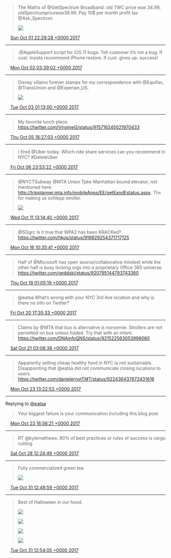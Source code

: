 > The Maths of @GetSpectrum Broadband: old TWC price was 34.99$, old Spectrum price was 39.99$. Pay 10$ per month profit tax @Ask_Spectrum 
> 
> ![](media/914618293046202369-DLFgfHNX0AUaj8Y.jpg)

<img src="media/tweet.ico" width="12" /> [Sun Oct 01 22:29:28 +0000 2017](https://twitter.com/maiertech/status/914618293046202369)

----

> .@AppleSupport script for iOS 11 bugs: Tell customer it’s not a bug. If cust. insists recommend iPhone restore. If cust. gives up: success!

<img src="media/tweet.ico" width="12" /> [Mon Oct 02 03:39:02 +0000 2017](https://twitter.com/maiertech/status/914696197553754113)

----

> Disney villains forever stamps for my correspondence with @Equifax, @TransUnion and @Experian_US. 
> 
> ![](media/915021833887518721-DLLPfTiXkAU5MqI.jpg)

<img src="media/tweet.ico" width="12" /> [Tue Oct 03 01:13:00 +0000 2017](https://twitter.com/maiertech/status/915021833887518721)

----

> My favorite lunch place. https://twitter.com/VirginieG/status/915716245021970433

<img src="media/tweet.ico" width="12" /> [Thu Oct 05 18:27:03 +0000 2017](https://twitter.com/maiertech/status/916006840206491648)

----

> I fired @Uber today. Which ride share services can you recommend in NYC? #DeleteUber

<img src="media/tweet.ico" width="12" /> [Fri Oct 06 23:53:22 +0000 2017](https://twitter.com/maiertech/status/916451344957038593)

----

> @NYCTSubway @MTA Union Tpke Manhattan bound elevator, not mentioned here: http://tripplanner.mta.info/mobileApps/EE/getEandEstatus.aspx. Thx for making us schlepp stroller. 
> 
> ![](media/918102551995781120-DL3BZcuU8AEEalc.jpg)

<img src="media/tweet.ico" width="12" /> [Wed Oct 11 13:14:40 +0000 2017](https://twitter.com/maiertech/status/918102551995781120)

----

> @SGgrc Is it true that WPA2 has been KRACKed? https://twitter.com/hkos/status/919829254371717125

<img src="media/tweet.ico" width="12" /> [Mon Oct 16 10:35:41 +0000 2017](https://twitter.com/maiertech/status/919874481094647810)

----

> Half of @Microsoft has open source/collaborative mindset while the other half is busy locking orgs into a proprietary Office 365 universe. https://twitter.com/geddski/status/920795144793743360

<img src="media/tweet.ico" width="12" /> [Thu Oct 19 01:05:19 +0000 2017](https://twitter.com/maiertech/status/920818107874250756)

----

> @eatsa What’s wrong with your NYC 3rd Ave location and why is there no info on Twitter?

<img src="media/tweet.ico" width="12" /> [Fri Oct 20 17:35:33 +0000 2017](https://twitter.com/maiertech/status/921429697069768705)

----

> Claims by @MTA that bus is alternative is nonsense. Strollers are not permitted on bus unless folded. Try that with an infant. https://twitter.com/DNAinfoQNS/status/921522563053998080

<img src="media/tweet.ico" width="12" /> [Sat Oct 21 03:08:38 +0000 2017](https://twitter.com/maiertech/status/921573918317694981)

----

> Apparently selling cheap healthy food in NYC is not sustainable. Disappointing that @eatsa did not communicate closing locations to users. https://twitter.com/danielernstTMT/status/922436437672431616

<img src="media/tweet.ico" width="12" /> [Mon Oct 23 13:22:53 +0000 2017](https://twitter.com/maiertech/status/922453274170667009)

----

Replying to [@eatsa](https://twitter.com/Brightloom/status/922481615007137792)

> Your biggest failure is your communication including this blog post.

<img src="media/tweet.ico" width="12" /> [Mon Oct 23 16:56:21 +0000 2017](https://twitter.com/maiertech/status/922506993692180483)

----

> RT @kylemathews: 80% of best practices or rules of success is cargo culting

<img src="media/tweet.ico" width="12" /> [Sat Oct 28 12:24:49 +0000 2017](https://twitter.com/maiertech/status/924250600895930368)

----

> Fully commercialized green tea. 
> 
> ![](media/925343846250287107-DNd7SiXX4AI1G82.jpg)

<img src="media/tweet.ico" width="12" /> [Tue Oct 31 12:48:59 +0000 2017](https://twitter.com/maiertech/status/925343846250287107)

----

> Best of Halloween in our hood. 
> 
> ![](media/925345129342361601-DNd8dVUXUAIb9kU.jpg)
> 
> ![](media/925345129342361601-DNd8dT6W0AA3k2G.jpg)
> 
> ![](media/925345129342361601-DNd8aVDWAAAtu3Q.jpg)
> 
> ![](media/925345129342361601-DNd8aV9X4AAEZej.jpg)

<img src="media/tweet.ico" width="12" /> [Tue Oct 31 12:54:05 +0000 2017](https://twitter.com/maiertech/status/925345129342361601)